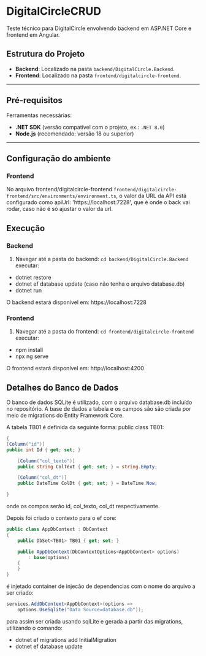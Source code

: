 # DigitalCircleCRUD

Teste técnico para DigitalCircle envolvendo backend em ASP.NET Core e frontend em Angular.

## Estrutura do Projeto

- **Backend**: Localizado na pasta `backend/DigitalCircle.Backend`.
- **Frontend**: Localizado na pasta `frontend/digitalcircle-frontend`.

---

## Pré-requisitos

Ferramentas necessárias:

- **.NET SDK** (versão compatível com o projeto, ex.: `.NET 8.0`)
- **Node.js** (recomendado: versão 18 ou superior)

---

## Configuração do ambiente

### Frontend

No arquivo frontend/digitalcircle-frontend `frontend/digitalcircle-frontend/src/environments/environment.ts`, o valor da URL da API está configurado como
apiUrl: 'https://localhost:7228', que é onde o back vai rodar, caso não é só ajustar
o valor da url.

## Execução

### Backend

1. Navegar até a pasta do backend: `cd backend/DigitalCircle.Backend` executar:

- dotnet restore
- dotnet ef database update (caso não tenha o arquivo database.db)
- dotnet run

O backend estará disponível em: https://localhost:7228

### Frontend

1. Navegar até a pasta do frontend: `cd frontend/digitalcircle-frontend` executar:

- npm install
- npx ng serve

O frontend estará disponível em: http://localhost:4200

## Detalhes do Banco de Dados

O banco de dados SQLite é utilizado, com o arquivo database.db incluído no repositório. A base de dados a tabela e os campos são são criada por meio de migrations do Entity Framework Core.

A tabela TB01 é definida da seguinte forma:
public class TB01:

```csharp
{
[Column("id")]
public int Id { get; set; }

    [Column("col_texto")]
    public string ColText { get; set; } = string.Empty;

    [Column("col_dt")]
    public DateTime ColDt { get; set; } = DateTime.Now;

}
```

onde os compos serão id, col_texto, col_dt respectivamente.

Depois foi criado o contexto para o ef core:

```csharp
public class AppDbContext : DbContext
{
    public DbSet<TB01> TB01 { get; set; }

    public AppDbContext(DbContextOptions<AppDbContext> options)
        : base(options)
    {
    }
}
```

é injetado container de injecão de dependencias com o nome do arquivo a ser criado:

```csharp
services.AddDbContext<AppDbContext>(options =>
    options.UseSqlite("Data Source=database.db"));
```

para assim ser criada usando sqlLite e gerada a partir das migrations, utilizando o comando:

- dotnet ef migrations add InitialMigration
- dotnet ef database update
